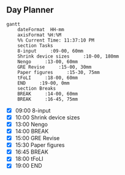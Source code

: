 ## Day Planner
```mermaid
gantt
    dateFormat  HH-mm
    axisFormat %H:%M
    %% Current Time: 11:37:10 PM
    section Tasks
    8-input     :09-00, 60mm
    Shrink device sizes     :10-00, 180mm
    Nengo     :13-00, 60mm
    GRE Revise     :15-00, 30mm
    Paper figures     :15-30, 75mm
    tFoLI     :18-00, 60mm
    END     :19-00, 0mm
    section Breaks
    BREAK     :14-00, 60mm
    BREAK     :16-45, 75mm
```

- [x] 09:00 8-input
- [x] 10:00 Shrink device sizes
- [x] 13:00 Nengo
- [x] 14:00 BREAK
- [x] 15:00 GRE Revise
- [x] 15:30 Paper figures
- [x] 16:45 BREAK
- [x] 18:00 tFoLI
- [x] 19:00 END